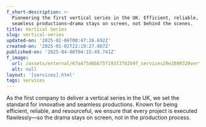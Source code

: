 ```yaml
---
f_short-description: >-
  Pioneering the first vertical series in the UK. Efficient, reliable, and
  seamless productions—drama stays on screen, not behind the scenes.
title: Vertical Series
slug: vertical-series
updated-on: '2025-02-06T08:47:26.692Z'
created-on: '2025-01-02T22:19:27.867Z'
published-on: '2025-04-08T04:15:49.741Z'
f_image:
  url: /assets/external/67a475d6bb75f193f3f82b9f_services20e2809320vertical.avif
  alt: null
layout: '[services].html'
tags: services
---
```


As the first company to deliver a vertical series in the UK, we set the standard for innovative and seamless productions. Known for being efficient, reliable, and resourceful, we ensure that every project is executed flawlessly—so the drama stays on screen, not in the production process.
